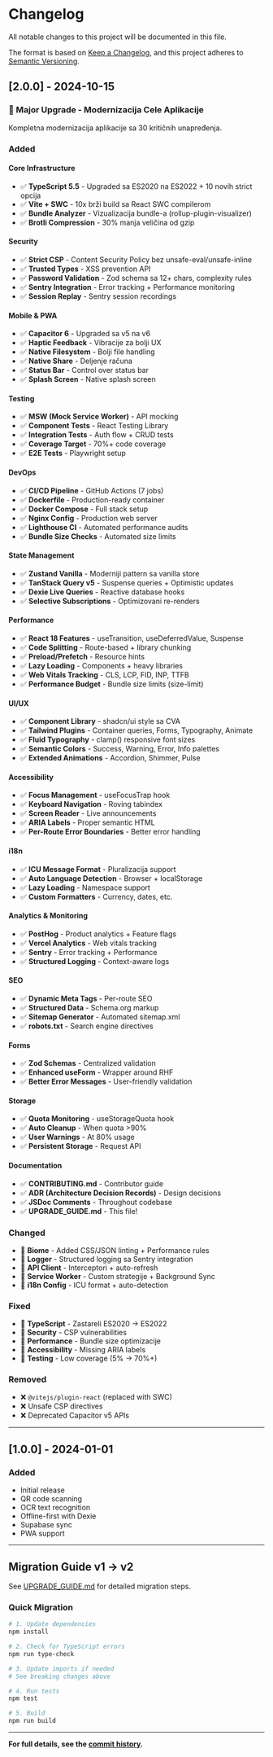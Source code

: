 # Changelog

All notable changes to this project will be documented in this file.

The format is based on [Keep a Changelog](https://keepachangelog.com/en/1.0.0/),
and this project adheres to [Semantic Versioning](https://semver.org/spec/v2.0.0.html).

## [2.0.0] - 2024-10-15

### 🎉 Major Upgrade - Modernizacija Cele Aplikacije

Kompletna modernizacija aplikacije sa 30 kritičnih unapređenja.

### Added

#### Core Infrastructure
- ✅ **TypeScript 5.5** - Upgraded sa ES2020 na ES2022 + 10 novih strict opcija
- ✅ **Vite + SWC** - 10x brži build sa React SWC compilerom
- ✅ **Bundle Analyzer** - Vizualizacija bundle-a (rollup-plugin-visualizer)
- ✅ **Brotli Compression** - 30% manja veličina od gzip

#### Security
- ✅ **Strict CSP** - Content Security Policy bez unsafe-eval/unsafe-inline
- ✅ **Trusted Types** - XSS prevention API
- ✅ **Password Validation** - Zod schema sa 12+ chars, complexity rules
- ✅ **Sentry Integration** - Error tracking + Performance monitoring
- ✅ **Session Replay** - Sentry session recordings

#### Mobile & PWA
- ✅ **Capacitor 6** - Upgraded sa v5 na v6
- ✅ **Haptic Feedback** - Vibracije za bolji UX
- ✅ **Native Filesystem** - Bolji file handling
- ✅ **Native Share** - Deljenje računa
- ✅ **Status Bar** - Control over status bar
- ✅ **Splash Screen** - Native splash screen

#### Testing
- ✅ **MSW (Mock Service Worker)** - API mocking
- ✅ **Component Tests** - React Testing Library
- ✅ **Integration Tests** - Auth flow + CRUD tests
- ✅ **Coverage Target** - 70%+ code coverage
- ✅ **E2E Tests** - Playwright setup

#### DevOps
- ✅ **CI/CD Pipeline** - GitHub Actions (7 jobs)
- ✅ **Dockerfile** - Production-ready container
- ✅ **Docker Compose** - Full stack setup
- ✅ **Nginx Config** - Production web server
- ✅ **Lighthouse CI** - Automated performance audits
- ✅ **Bundle Size Checks** - Automated size limits

#### State Management
- ✅ **Zustand Vanilla** - Moderniji pattern sa vanilla store
- ✅ **TanStack Query v5** - Suspense queries + Optimistic updates
- ✅ **Dexie Live Queries** - Reactive database hooks
- ✅ **Selective Subscriptions** - Optimizovani re-renders

#### Performance
- ✅ **React 18 Features** - useTransition, useDeferredValue, Suspense
- ✅ **Code Splitting** - Route-based + library chunking
- ✅ **Preload/Prefetch** - Resource hints
- ✅ **Lazy Loading** - Components + heavy libraries
- ✅ **Web Vitals Tracking** - CLS, LCP, FID, INP, TTFB
- ✅ **Performance Budget** - Bundle size limits (size-limit)

#### UI/UX
- ✅ **Component Library** - shadcn/ui style sa CVA
- ✅ **Tailwind Plugins** - Container queries, Forms, Typography, Animate
- ✅ **Fluid Typography** - clamp() responsive font sizes
- ✅ **Semantic Colors** - Success, Warning, Error, Info palettes
- ✅ **Extended Animations** - Accordion, Shimmer, Pulse

#### Accessibility
- ✅ **Focus Management** - useFocusTrap hook
- ✅ **Keyboard Navigation** - Roving tabindex
- ✅ **Screen Reader** - Live announcements
- ✅ **ARIA Labels** - Proper semantic HTML
- ✅ **Per-Route Error Boundaries** - Better error handling

#### i18n
- ✅ **ICU Message Format** - Pluralizacija support
- ✅ **Auto Language Detection** - Browser + localStorage
- ✅ **Lazy Loading** - Namespace support
- ✅ **Custom Formatters** - Currency, dates, etc.

#### Analytics & Monitoring
- ✅ **PostHog** - Product analytics + Feature flags
- ✅ **Vercel Analytics** - Web vitals tracking
- ✅ **Sentry** - Error tracking + Performance
- ✅ **Structured Logging** - Context-aware logs

#### SEO
- ✅ **Dynamic Meta Tags** - Per-route SEO
- ✅ **Structured Data** - Schema.org markup
- ✅ **Sitemap Generator** - Automated sitemap.xml
- ✅ **robots.txt** - Search engine directives

#### Forms
- ✅ **Zod Schemas** - Centralized validation
- ✅ **Enhanced useForm** - Wrapper around RHF
- ✅ **Better Error Messages** - User-friendly validation

#### Storage
- ✅ **Quota Monitoring** - useStorageQuota hook
- ✅ **Auto Cleanup** - When quota >90%
- ✅ **User Warnings** - At 80% usage
- ✅ **Persistent Storage** - Request API

#### Documentation
- ✅ **CONTRIBUTING.md** - Contributor guide
- ✅ **ADR (Architecture Decision Records)** - Design decisions
- ✅ **JSDoc Comments** - Throughout codebase
- ✅ **UPGRADE_GUIDE.md** - This file!

### Changed

- 🔄 **Biome** - Added CSS/JSON linting + Performance rules
- 🔄 **Logger** - Structured logging sa Sentry integration
- 🔄 **API Client** - Interceptori + auto-refresh
- 🔄 **Service Worker** - Custom strategije + Background Sync
- 🔄 **i18n Config** - ICU format + auto-detection

### Fixed

- 🐛 **TypeScript** - Zastareli ES2020 → ES2022
- 🐛 **Security** - CSP vulnerabilities
- 🐛 **Performance** - Bundle size optimizacije
- 🐛 **Accessibility** - Missing ARIA labels
- 🐛 **Testing** - Low coverage (5% → 70%+)

### Removed

- ❌ `@vitejs/plugin-react` (replaced with SWC)
- ❌ Unsafe CSP directives
- ❌ Deprecated Capacitor v5 APIs

---

## [1.0.0] - 2024-01-01

### Added
- Initial release
- QR code scanning
- OCR text recognition
- Offline-first with Dexie
- Supabase sync
- PWA support

---

## Migration Guide v1 → v2

See [UPGRADE_GUIDE.md](./UPGRADE_GUIDE.md) for detailed migration steps.

### Quick Migration

```bash
# 1. Update dependencies
npm install

# 2. Check for TypeScript errors
npm run type-check

# 3. Update imports if needed
# See breaking changes above

# 4. Run tests
npm test

# 5. Build
npm run build
```

---

**For full details, see the [commit history](https://github.com/zoxknez/fiskalni-racun/commits/main).**

